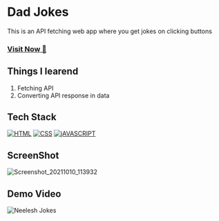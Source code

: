 # Dad Jokes
This is an API fetching web app where you get jokes on clicking buttons 

### <a href="https://neelesh-jokes.netlify.app/" target="_blank">**Visit Now 🚀**</a>


## Things I learend
1. Fetching API
2. Converting API response in data


## Tech Stack
[![HTML](https://img.shields.io/badge/HTML5-E34F26?style=for-the-badge&logo=html5&logoColor=white)](https://www.w3schools.com/html/)
[![CSS](https://img.shields.io/badge/CSS3-1572B6?style=for-the-badge&logo=css3&logoColor=white)](https://www.w3schools.com/css/)
[![jAVASCRIPT](https://img.shields.io/badge/JavaScript-323330?style=for-the-badge&logo=javascript&logoColor=F7DF1E)](https://developer.mozilla.org/en-US/docs/Web/JavaScript)

## ScreenShot
![Screenshot_20211010_113932](https://user-images.githubusercontent.com/32032008/136684724-02b796b5-0b8a-484f-aecf-de8c1fff0819.png)



## Demo Video
![Neelesh Jokes](https://user-images.githubusercontent.com/32032008/136689197-77443b77-7044-4215-831a-38ded5e14277.gif)





